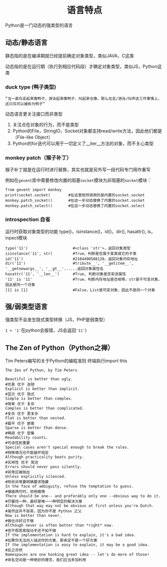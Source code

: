 # <center>语言特点</center>
Python是一门动态的强类型的语言

## 动态/静态语言
静态指的是在编译期就已经提前确定对象类型，类似JAVA，C这类

动态指的是在运行期（执行到相应代码段）才确定对象类型，类似JS，Python这类

### duck type (鸭子类型)
`“当一直鸟走起来像鸭子，游泳起来像鸭子，叫起来也像，那么在走/游泳/叫声这三件事情上，这只鸟可以被称为鸭子”`

动态语言更关注接口而非类型
1. 关注点在对象的行为，而不是类型
2. Python的File，StringIO，Socket对象都支持read/write方法，因此他们都是（File-like Object）
3. Python的for迭代可以用于一切定义了__iter__方法的对象，而不关心类型

### monkey patch（猴子补丁）
猴子补丁就是在运行时进行替换，其实也就是另外写一段代码专门用作重写

例如在`gevent`库中需要修改内置的阻塞`socket`模块为非阻塞的`socket`模块：

```
from gevent import monkey
print(socket.socket)        #在这里依然调用的是内置的socket.socket
monkey.patch_socket()       #在这一步动态替换了内置的socket.socket
monkey.patch_select()       #在这一步动态替换了内置的socket.select
```

### introspection 自省
运行时获取对象类型的功能
type()，isinstance()，id()，dir(), hasattr(), is，inpect模块
```
type('11')                    #<class 'str'>，返回对象类型
isinstance('11', str)         #True，判断是否属于某类或它的子类
id('11')                      #2104490588120，返回对象内存地址
dir('11')                     #tribute__', '__getitem__', '__getnewargs__', '__gt__'......返回对象属性名
hasattr('11', '__len__')      #True, 判断对象是否有该属性
'11' is '11'                  #True，判断内存地址是否相等，str是不可变对象，因此是同一个对象
[1] is [1]                    #False，List是可变对象，因此不是同一个对象
```

## 强/弱类型语言
强类型不会发生隐式类型转换（JS，PHP是弱类型）

`1 + '1'`在python会报错，JS会返回`'11'`)

## The Zen of Python（Python之禅）
Tim Peters编写的关于Python的编程准则
终端执行import this
```
The Zen of Python, by Tim Peters

Beautiful is better than ugly.                                        #优美 优于 丑陋
Explicit is better than implicit.                                     #显示 优于 隐式
Simple is better than complex.                                        #简单 优于 复杂
Complex is better than complicated.                                   #复杂 优于 更复杂
Flat is better than nested.                                           #扁平 优于 嵌套  
Sparse is better than dense.                                          #稀疏 优于 密集
Readability counts.                                                   #可读性和重要
Special cases aren't special enough to break the rules.               #特殊情况也不能破坏规定
Although practicality beats purity.                                   #实用性 优于 简洁
Errors should never pass silently.                                    #异常应被抛出
Unless explicitly silenced.                                           #除非异常要明确要求隐藏
In the face of ambiguity, refuse the temptation to guess.             #摸棱两可时，拒绝瞎猜
There should be one-- and preferably only one --obvious way to do it. #尽量找一种，最好是唯一一种明显的解决方案
Although that way may not be obvious at first unless you're Dutch.    #虽然这并不容易，因为你不是 Python 之父
Now is better than never.                                             #做也许好过不做
Although never is often better than *right* now.                      #但不假思索就动手还不如不做
If the implementation is hard to explain, it's a bad idea.            #如果你无法向人描述你的方案，那肯定不是一个好方案
If the implementation is easy to explain, it may be a good idea.      #反之亦然
Namespaces are one honking great idea -- let's do more of those!      #命名空间是一种绝妙的理念，我们应当多加利用
```